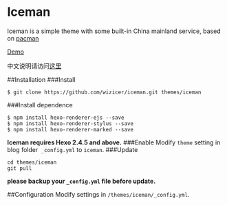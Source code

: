 # Iceman

Iceman is a simple theme with some built-in China mainland service, based on [pacman]

[Demo](http://icerdesign.com/)

中文说明请访问[这里](http://A-limon.github.io/pacman/hello/introducing-pacman-theme/)

##Installation
###Install
```
$ git clone https://github.com/wizicer/iceman.git themes/iceman
```

###Install dependence
```
$ npm install hexo-renderer-ejs --save
$ npm install hexo-renderer-stylus --save
$ npm install hexo-renderer-marked --save
```

**Iceman requires Hexo 2.4.5 and above.** 
###Enable
Modify `theme` setting in blog folder` _config.yml` to `iceman`.
###Update
```
cd themes/iceman
git pull
```
**please backup your `_config.yml` file before update.** 

##Configuration
Modify settings in  `/themes/iceman/_config.yml`.

[pacman]: https://github.com/A-limon/pacman
